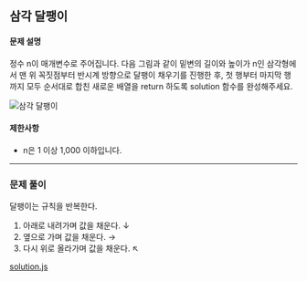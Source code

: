 ## 삼각 달팽이

#### 문제 설명
정수 n이 매개변수로 주어집니다. 다음 그림과 같이 밑변의 길이와 높이가 n인 삼각형에서 맨 위 꼭짓점부터 반시계 방향으로 달팽이 채우기를 진행한 후, 첫 행부터 마지막 행까지 모두 순서대로 합친 새로운 배열을 return 하도록 solution 함수를 완성해주세요.

![삼각 달팽이](https://grepp-programmers.s3.ap-northeast-2.amazonaws.com/files/production/e1e53b93-dcdf-446f-b47f-e8ec1292a5e0/examples.png)

#### 제한사항
- n은 1 이상 1,000 이하입니다.

***

### 문제 풀이
달팽이는 규칙을 반복한다.
1. 아래로 내려가며 값을 채운다. ↓
2. 옆으로 가며 값을 채운다. →
3. 다시 위로 올라가며 값을 채운다. ↖︎

[solution.js](./solution.js)